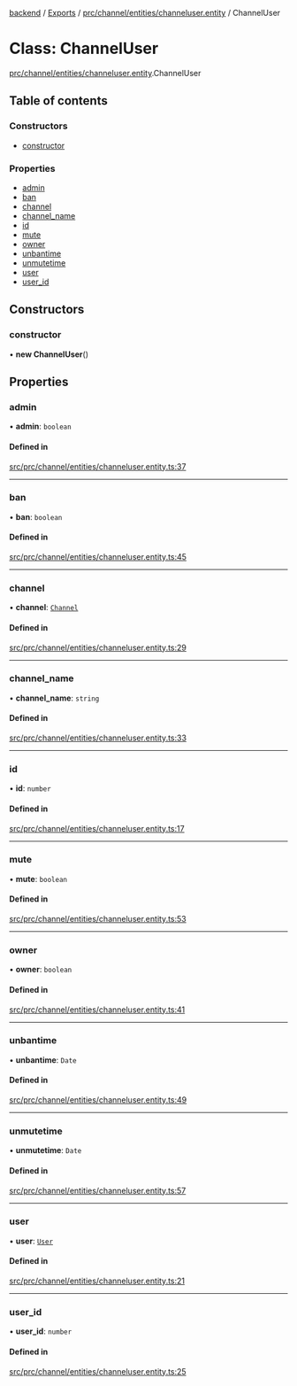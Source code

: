 [backend](../README.md) / [Exports](../modules.md) / [prc/channel/entities/channeluser.entity](../modules/prc_channel_entities_channeluser_entity.md) / ChannelUser

# Class: ChannelUser

[prc/channel/entities/channeluser.entity](../modules/prc_channel_entities_channeluser_entity.md).ChannelUser

## Table of contents

### Constructors

- [constructor](prc_channel_entities_channeluser_entity.ChannelUser.md#constructor)

### Properties

- [admin](prc_channel_entities_channeluser_entity.ChannelUser.md#admin)
- [ban](prc_channel_entities_channeluser_entity.ChannelUser.md#ban)
- [channel](prc_channel_entities_channeluser_entity.ChannelUser.md#channel)
- [channel\_name](prc_channel_entities_channeluser_entity.ChannelUser.md#channel_name)
- [id](prc_channel_entities_channeluser_entity.ChannelUser.md#id)
- [mute](prc_channel_entities_channeluser_entity.ChannelUser.md#mute)
- [owner](prc_channel_entities_channeluser_entity.ChannelUser.md#owner)
- [unbantime](prc_channel_entities_channeluser_entity.ChannelUser.md#unbantime)
- [unmutetime](prc_channel_entities_channeluser_entity.ChannelUser.md#unmutetime)
- [user](prc_channel_entities_channeluser_entity.ChannelUser.md#user)
- [user\_id](prc_channel_entities_channeluser_entity.ChannelUser.md#user_id)

## Constructors

### constructor

• **new ChannelUser**()

## Properties

### admin

• **admin**: `boolean`

#### Defined in

[src/prc/channel/entities/channeluser.entity.ts:37](https://github.com/GQDeltex/ft_transcendence/blob/95a7401/backend/src/prc/channel/entities/channeluser.entity.ts#L37)

___

### ban

• **ban**: `boolean`

#### Defined in

[src/prc/channel/entities/channeluser.entity.ts:45](https://github.com/GQDeltex/ft_transcendence/blob/95a7401/backend/src/prc/channel/entities/channeluser.entity.ts#L45)

___

### channel

• **channel**: [`Channel`](prc_channel_entities_channel_entity.Channel.md)

#### Defined in

[src/prc/channel/entities/channeluser.entity.ts:29](https://github.com/GQDeltex/ft_transcendence/blob/95a7401/backend/src/prc/channel/entities/channeluser.entity.ts#L29)

___

### channel\_name

• **channel\_name**: `string`

#### Defined in

[src/prc/channel/entities/channeluser.entity.ts:33](https://github.com/GQDeltex/ft_transcendence/blob/95a7401/backend/src/prc/channel/entities/channeluser.entity.ts#L33)

___

### id

• **id**: `number`

#### Defined in

[src/prc/channel/entities/channeluser.entity.ts:17](https://github.com/GQDeltex/ft_transcendence/blob/95a7401/backend/src/prc/channel/entities/channeluser.entity.ts#L17)

___

### mute

• **mute**: `boolean`

#### Defined in

[src/prc/channel/entities/channeluser.entity.ts:53](https://github.com/GQDeltex/ft_transcendence/blob/95a7401/backend/src/prc/channel/entities/channeluser.entity.ts#L53)

___

### owner

• **owner**: `boolean`

#### Defined in

[src/prc/channel/entities/channeluser.entity.ts:41](https://github.com/GQDeltex/ft_transcendence/blob/95a7401/backend/src/prc/channel/entities/channeluser.entity.ts#L41)

___

### unbantime

• **unbantime**: `Date`

#### Defined in

[src/prc/channel/entities/channeluser.entity.ts:49](https://github.com/GQDeltex/ft_transcendence/blob/95a7401/backend/src/prc/channel/entities/channeluser.entity.ts#L49)

___

### unmutetime

• **unmutetime**: `Date`

#### Defined in

[src/prc/channel/entities/channeluser.entity.ts:57](https://github.com/GQDeltex/ft_transcendence/blob/95a7401/backend/src/prc/channel/entities/channeluser.entity.ts#L57)

___

### user

• **user**: [`User`](users_entities_user_entity.User.md)

#### Defined in

[src/prc/channel/entities/channeluser.entity.ts:21](https://github.com/GQDeltex/ft_transcendence/blob/95a7401/backend/src/prc/channel/entities/channeluser.entity.ts#L21)

___

### user\_id

• **user\_id**: `number`

#### Defined in

[src/prc/channel/entities/channeluser.entity.ts:25](https://github.com/GQDeltex/ft_transcendence/blob/95a7401/backend/src/prc/channel/entities/channeluser.entity.ts#L25)
